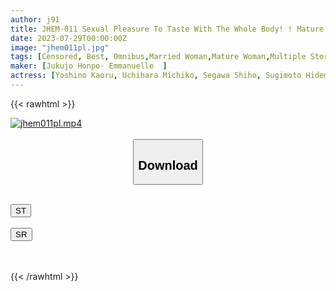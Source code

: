 ```yaml
---
author: j91
title: JHEM-011 Sexual Pleasure To Taste With The Whole Body! ! Mature Woman's Rich Kiss Intertwined Tongue And Wet Mature Pussy Smells Dense Soggy Passionate Sex 5 People Recording 120 Minutes
date: 2023-07-29T00:00:00Z
image: "jhem011pl.jpg"
tags: [Censored, Best, Omnibus,Married Woman,Mature Woman,Multiple Story,Kiss	]
maker: [Jukujo Honpo- Emmanuelle  ]
actress: [Yoshino Kaoru, Uchihara Michiko, Segawa Shiho, Sugimoto Hidemi ,Miku Misaki ]
---
```



{{< rawhtml >}}

<div class="video" data-videoid="Vz4DWWV0ersKBj4">
    <a href="javascript:;">
        <img src="https://my.j91.asia/posts/jhem011pl/jhem011pl.jpg" width="WIDTH" height="HEIGHT" alt="jhem011pl.mp4" loading="lazy">
    </a>
</div>

<script type="text/javascript" src="https://j91.asia/asset/on-demand-st.js"></script>

<br>
  <link rel="stylesheet" href="https://j91.asia/asset/bs5.css">
  
  <center>
  <button class="btn btn-primary" type="button" data-bs-toggle="collapse" data-bs-target=".multi-collapse" aria-expanded="false" aria-controls="multiCollapseExample1 multiCollapseExample2"><h2>Download</h2></button></center>
</p>
<div class="row">
  <div class="col">
    <div class="collapse multi-collapse" id="multiCollapseExample1">
      <div class="card card-body">
	      	      <br>
<div class="buttons">  
<a href="https://streamtape.to/v/Vz4DWWV0ersKBj4"><button class="btn-hover color-3"><i class="fa fa-download"></i> ST</button></a></div>
    </div>
  </div>
</div>
  <div class="col">
    <div class="collapse multi-collapse" id="multiCollapseExample2">
      <div class="card card-body">
	      <br>
<div class="buttons">
    <a href="https://streamruby.com/ntf8lnnuqidc.html"><button class="btn-hover color-9"><i class="fa fa-download"></i> SR</button></a></div>
<br><br>
      </div>
    </div>
  </div>
</div>

{{< /rawhtml >}}
